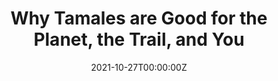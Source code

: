 ---
date: "2021-10-27T00:00:00Z"
external_link: https://www.irunfar.com/why-tamales-are-good-for-the-planet-the-trail-and-you
image:
  caption: 
  focal_point: Smart
summary: A comedy running article published on irunfar.com
tags:
title: Why Tamales are Good for the Planet, the Trail, and You
---